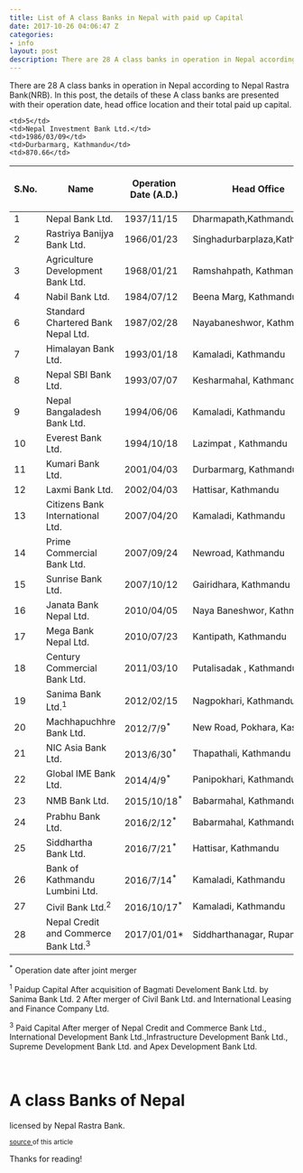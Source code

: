 ```yaml
---
title: List of A class Banks in Nepal with paid up Capital
date: 2017-10-26 04:06:47 Z
categories:
- info
layout: post
description: There are 28 A class banks in operation in Nepal according to Nepal Rastra Bank(NRB). In this post, the details of these A class banks are presented with their operation date, head office location and their total paid up capital.
---
```

There are 28 A class banks in operation in Nepal according to Nepal Rastra Bank(NRB). In this post, the details of these A class banks are presented with their operation date, head office location and their total paid up capital.


<table class="table table-hover table-bordered">
<thead>
<tr>
	<th>S.No.</th>
	<th>Name</th>
	<th>Operation Date (A.D.)</th>
	<th>Head Office </th>
	<th>Paid up 
	Capital<small>in NRS Crore</small></th>
	
</tr>

</thead>

<tbody>



<tr>
	<td>1</td>   
	<td>Nepal Bank Ltd.</td>
	<td>1937/11/15</td>
	<td>Dharmapath,Kathmandu</td>
	<td>649.95</td>

</tr>


<tr>
	<td>2</td>
	<td>Rastriya Banijya Bank Ltd.</td>
	<td>1966/01/23</td>
	<td>Singhadurbarplaza,Kathmandu</td>
	<td>858.90</td>
</tr>


<tr>
	<td>3</td>
	<td>Agriculture Development Bank Ltd.</td>
	<td>1968/01/21</td>
	<td>Ramshahpath, Kathmandu</td>
	<td>1037.4</td>

</tr>


<tr>
	<td>4</td>
	<td>Nabil Bank Ltd.</td>
	<td>1984/07/12</td>
	<td>Beena Marg, Kathmandu</td>
	<td>618.35</td>

</tr>


<tr>

	<td>5</td>
	<td>Nepal Investment Bank Ltd.</td>
	<td>1986/03/09</td>
	<td>Durbarmarg, Kathmandu</td>
	<td>870.66</td>

</tr>


<tr>
	<td>6</td>
	<td>Standard Chartered Bank Nepal Ltd.</td>
	<td>1987/02/28</td>
	<td>Nayabaneshwor, Kathmandu</td>
	<td>374.99</td>

</tr>


<tr>
<td>
7</td>
<td>Himalayan Bank Ltd.</td>
<td>1993/01/18</td>
<td>Kamaladi, Kathmandu</td>
<td>449.91</td>

</tr>


<tr>
<td>
8</td>
<td>Nepal SBI Bank Ltd.</td>
<td>1993/07/07</td>
<td>Kesharmahal, Kathmandu</td>
<td>388.37</td>

</tr>


<tr>
<td>
9</td>
<td>Nepal Bangaladesh Bank Ltd.</td>
<td>1994/06/06</td>
<td>Kamaladi, Kathmandu</td>
<td>401.18</td>

</tr>


<tr>
<td>
10</td>
<td>Everest Bank Ltd.</td>
<td>1994/10/18</td>
<td>Lazimpat , Kathmandu</td>
<td>274.26</td>

</tr>


<tr>
<td>
11</td>
<td>Kumari Bank Ltd.</td>
<td>2001/04/03</td>
<td>Durbarmarg, Kathmandu</td>
<td>269.92</td>

</tr>


<tr>
<td>
12</td>
<td>Laxmi Bank Ltd.</td>
<td>2002/04/03</td>
<td>Hattisar, Kathmandu</td>
<td>303.92</td>

</tr>


<tr>
<td>
13</td>
<td>Citizens Bank International Ltd.</td>
<td>2007/04/20</td>
<td>Kamaladi, Kathmandu</td>
<td>553.74</td>

</tr>


<tr>
<td>
14</td>
<td>Prime Commercial Bank Ltd.</td>
<td>2007/09/24</td>
<td>Newroad, Kathmandu</td>
<td>489.19</td>

</tr>


<tr>
<td>
15</td>
<td>Sunrise Bank Ltd.</td>
<td>2007/10/12</td>
<td>Gairidhara, Kathmandu</td>
<td>530.14</td>

</tr>


<tr>
<td>
16</td>
<td>Janata Bank Nepal Ltd.</td>
<td>2010/04/05</td>
<td>Naya Baneshwor, Kathmandu</td>
<td>206.00</td>

</tr>


<tr>
<td>
17</td>
<td>Mega Bank Nepal Ltd.</td>
<td>2010/07/23</td>
<td>Kantipath, Kathmandu</td>
<td>401.20</td>

</tr>


<tr>
<td>
18</td>
<td>Century Commercial Bank Ltd.</td>
<td>2011/03/10</td>
<td>Putalisadak , Kathmandu</td>
<td>368.90</td>

</tr>


<tr>
<td>
19</td>
<td>Sanima Bank Ltd.<sup>1</sup></td>

<td>2012/02/15</td>
<td>Nagpokhari,  Kathmandu</td>
<td>530.59</td>

</tr>


<tr>
<td>
20</td>
<td>Machhapuchhre Bank Ltd.</td>
<td>2012/7/9<sup>*</sup></td>
<td>New Road, Pokhara, Kaski</td>
<td>386.45</td>


</tr>


<tr>
<td>
21</td>
<td>NIC Asia Bank Ltd.</td>
<td>2013/6/30<sup>*</sup></td>
<td>Thapathali, Kathmandu</td>
<td>581.96</td>


</tr>


<tr>
<td>
22</td>
<td>Global IME Bank Ltd.</td>
<td>2014/4/9<sup>*</sup></td>
<td>Panipokhari, Kathmandu</td>
<td>616.43</td>

</tr>


<tr>
<td>
23</td>
<td>NMB Bank Ltd.</td>
<td>2015/10/18<sup>*</sup></td>
<td>Babarmahal, Kathmandu</td>
<td>543.01</td>


</tr>


<tr>
<td>
24</td>
<td>Prabhu Bank Ltd.</td>
<td>2016/2/12<sup>*</sup></td>
<td>Babarmahal, Kathmandu</td>
<td>88.14</td>

</tr>


<tr>
<td>
25</td>
<td>Siddhartha Bank Ltd.</td>
<td>2016/7/21<sup>*</sup></td>
<td>		Hattisar, Kathmandu</td>
<td>	302.21</td>

</tr>


<tr>
<td>
26</td>
<td>		Bank of Kathmandu Lumbini Ltd.</td>
<td>		2016/7/14<sup>*</sup></td>
<td>	Kamaladi, Kathmandu</td>
<td>		457.69</td>

</tr>


<tr>
<td>
27</td>
<td>		Civil Bank Ltd.<sup>2</sup></td>

<td>	2016/10/17<sup>*</sup></td>
<td>Kamaladi, Kathmandu</td>
<td>		458.38</td>

</tr>


<tr>
<td>
28</td>
<td>		Nepal Credit and Commerce Bank Ltd.<sup>3</sup></td>

<td>		2017/01/01*</td>
<td>		Siddharthanagar, Rupandehi</td>
<td>		467.91</td>
</tr>
</tbody>
</table>

<sup> *</sup> Operation date after joint merger

<sup>1</sup> Paidup Capital After acquisition of Bagmati Develoment Bank Ltd. by Sanima Bank Ltd.
2 After merger of Civil Bank Ltd. and International Leasing and Finance Company Ltd.

<sup>3</sup> Paid Capital After merger of Nepal Credit and Commerce Bank Ltd., International Development Bank Ltd.,Infrastructure  Development Bank Ltd., 
Supreme  Development Bank Ltd. and Apex  Development Bank Ltd.


<br>

<h1>A class Banks of Nepal</h1> licensed by Nepal Rastra Bank.<br>

<small><a href="https://www.nrb.org.np" target="blank">source </a> of this article</small>
 
Thanks for reading!
